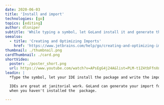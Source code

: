 ```yaml
---
date: 2020-06-03
title: 'Install and import'
technologies: [go]
topics: [editing]
author: dlsniper
subtitle: 'While typing a symbol, let GoLand install it and generate the import.'
seealso:
  - title: 'Creating and Optimizing Imports'
    href: 'https://www.jetbrains.com/help/go/creating-and-optimizing-imports.html'
thumbnail: ./thumbnail.png
cardThumbnail: ./card.png
shortVideo:
  poster: ./poster_short.png
  url: https://www.youtube.com/watch?v=APsEgG4j24A&list=PLM-t1Z4tbFfnXnghmtk6WVz10_pivOw25&index=18&t=0s
leadin: |
  *Type the symbol, let your IDE install the package and write the import.*

  IDEs are great at janitorial work. GoLand can generate your import for you, even
  when you haven't installed the  package.

---
```

